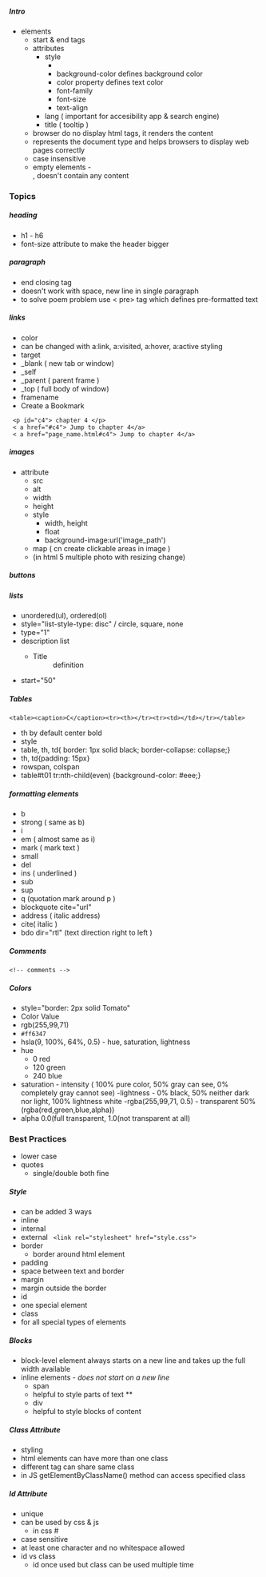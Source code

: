 ##### Intro
- elements
    - start & end tags
     - attributes
        - style 
            - <tagname style="property: value;">
            - background-color defines background color
            - color property defines text color 
            - font-family
            - font-size
            - text-align
        - lang ( important for accesibility app & search engine) 
        - title ( tooltip ) 
    - browser do no display html tags, it renders the content 
    - <!Doctype> represents the document type and helps browsers to display web pages correctly
    - case insensitive 
    - empty elements - <br/>, doesn't contain any content
    
    
### Topics
##### heading
 - h1 - h6
 - font-size attribute to make the header bigger
##### paragraph
 - end closing tag
 - doesn't work with space, new line in single paragraph
 - to solve poem problem use < pre> tag which defines pre-formatted text
##### links
 - color
  - can be changed with a:link, a:visited, a:hover, a:active styling 
 - target
  - _blank ( new tab or window) 
  - _self 
  - _parent ( parent frame ) 
  - _top ( full body of window)
  - framename
 - Create a Bookmark
  ```
   <p id="c4"> chapter 4 </p>
   < a href="#c4"> Jump to chapter 4</a>
   < a href="page_name.html#c4"> Jump to chapter 4</a>
  ```
  
##### images 
   - attribute
        - src
        - alt 
        - width
        - height
     - style
       - width, height 
       - float
       - background-image:url('image_path')
     - map ( cn create clickable areas in image ) 
     - <picture> <source media = "(min-width:560px)" scrset="file_path"> (in html 5 multiple photo with resizing change) 
      
##### buttons
##### lists
 - unordered(ul), ordered(ol)
 - style="list-style-type: disc" / circle, square, none
 - type="1"
 - description list 
     - <dl><dt>Title</dt><dd>definition</dd></dl>
 - start="50"
 
##### Tables
 ```<table><caption>C</caption><tr><th></tr><tr><td></td></tr></table>``` 
 - th by default center bold
 - style 
  - table, th, td{ border: 1px solid black; border-collapse: collapse;}
  - th, td{padding: 15px}
  - rowspan, colspan
  - table#t01 tr:nth-child(even) {background-color: #eee;}
  
##### formatting elements
 - b 
 - strong ( same as b)
 - i
 - em ( almost same as i)
 - mark ( mark text ) 
 - small
 - del
 - ins ( underlined ) 
 - sub
 - sup
 - q (quotation mark around p ) 
 - blockquote cite="url"
 - address ( italic address) 
 - cite( italic ) 
 - bdo dir="rtl" (text direction right to left ) 
##### Comments
 ```<!-- comments -->``` 
##### Colors
 - style="border: 2px solid Tomato"
 - Color Value
  - rgb(255,99,71)
  - `#ff6347`
  - hsla(9, 100%, 64%, 0.5)  - hue, saturation, lightness
   - hue
      - 0 red
      - 120 green
      - 240 blue
   - saturation
    - intensity ( 100% pure color, 50% gray can see, 0% completely gray cannot see)
   -lightness
    - 0% black, 50% neither dark nor light, 100% lightness white
  -rgba(255,99,71, 0.5)  - transparent 50% (rgba(red,green,blue,alpha))
   - alpha 0.0(full transparent, 1.0(not transparent at all) 
### Best Practices
- lower case 
- quotes
    - single/double both fine
##### Style
 - can be added 3 ways
  - inline
  - internal
  - external
   ` <link rel="stylesheet" href="style.css">`
  - border
    - border around html element
   - padding
   - space between text and border
  - margin
   - margin outside the border
  - id
   - one special element
  - class
   - for all special types of elements
   
##### Blocks
 - block-level element always starts on a new line and takes up the full width available 
 - inline elements - *does not start on a new line*  
     - span
      - helpful to style parts of text **
     - div 
      - helpful to style blocks of content 
##### Class Attribute
 - styling 
 - html elements can have more than one class 
 - different tag can share same class 
 - in JS getElementByClassName() method can access specified class 
##### Id Attribute 
 - unique 
 - can be used by css & js
     - in css #
 - case sensitive 
 - at least one character and no whitespace allowed
 - id vs class
     - id once used but class can be used multiple time